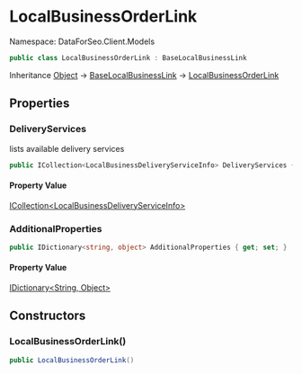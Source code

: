 # LocalBusinessOrderLink

Namespace: DataForSeo.Client.Models

```csharp
public class LocalBusinessOrderLink : BaseLocalBusinessLink
```

Inheritance [Object](https://docs.microsoft.com/en-us/dotnet/api/system.object) → [BaseLocalBusinessLink](./dataforseo.client.models.baselocalbusinesslink.md) → [LocalBusinessOrderLink](./dataforseo.client.models.localbusinessorderlink.md)

## Properties

### **DeliveryServices**

lists available delivery services

```csharp
public ICollection<LocalBusinessDeliveryServiceInfo> DeliveryServices { get; set; }
```

#### Property Value

[ICollection&lt;LocalBusinessDeliveryServiceInfo&gt;](./dataforseo.client.models.localbusinessdeliveryserviceinfo.md)<br>

### **AdditionalProperties**

```csharp
public IDictionary<string, object> AdditionalProperties { get; set; }
```

#### Property Value

[IDictionary&lt;String, Object&gt;](https://docs.microsoft.com/en-us/dotnet/api/system.collections.generic.idictionary-2)<br>

## Constructors

### **LocalBusinessOrderLink()**

```csharp
public LocalBusinessOrderLink()
```
